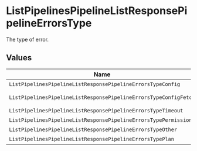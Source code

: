 # ListPipelinesPipelineListResponsePipelineErrorsType

The type of error.


## Values

| Name                                                             | Value                                                            |
| ---------------------------------------------------------------- | ---------------------------------------------------------------- |
| `ListPipelinesPipelineListResponsePipelineErrorsTypeConfig`      | config                                                           |
| `ListPipelinesPipelineListResponsePipelineErrorsTypeConfigFetch` | config-fetch                                                     |
| `ListPipelinesPipelineListResponsePipelineErrorsTypeTimeout`     | timeout                                                          |
| `ListPipelinesPipelineListResponsePipelineErrorsTypePermission`  | permission                                                       |
| `ListPipelinesPipelineListResponsePipelineErrorsTypeOther`       | other                                                            |
| `ListPipelinesPipelineListResponsePipelineErrorsTypePlan`        | plan                                                             |